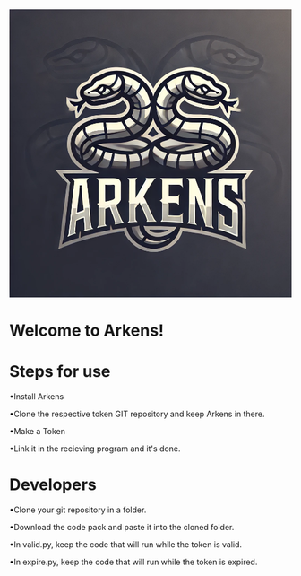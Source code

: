 <!DOCTYPE HTML>
<head>
<link href = Styles.css>
</head>
<body>
   <img src = logo.jpg height = 514 width = 514 class=center >
   <h1 class = center>Welcome to Arkens!</h1>
   <p>                                                                                                                                     
      </p>
   <h1>Steps for use</h1>
      <p>                                                                                                                                     
      </p>
   <p>•Install Arkens<p>
   <p>                                                                                                                                     
       </p>
          <p>•Clone the respective token GIT repository and keep Arkens in there.<p>
   <p>                                                                                                                                     
       </p>
          <p>•Make a Token<p>
   <p>                                                                                                                                     
       </p>
          <p>•Link it in the recieving program and it's done.<p>
   <p>                                                                                                                                     
       </p>
          <h1>Developers</h1>
   <p>                                                                                                                                     
       </p>
          <p>•Clone your git repository in a folder.<p>
   <p>                                                                                                                                     
       </p>
                 <p>•Download the code pack and paste it into the cloned folder.<p>
   <p>                                                                                                                                     
       </p>
                 <p>•In valid.py, keep the code that will run while the token is valid.<p>
   <p>                                                                                                                                     
       </p>
                        <p>•In expire.py, keep the code that will run while the token is expired.<p>
   <p>                                                                                                                                     
       </p>
</body>

